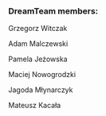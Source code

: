 ### DreamTeam members:

Grzegorz Witczak

Adam Malczewski

Pamela Jeżowska

Maciej Nowogrodzki

Jagoda Młynarczyk

Mateusz Kacała
